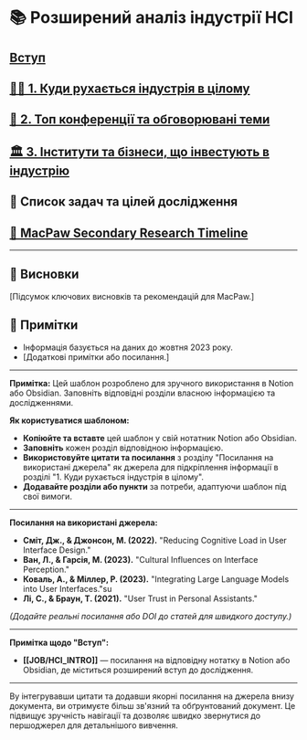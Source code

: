 # 📚 Розширений аналіз індустрії HCI




## [Вступ](HCI_INTRO.md#hci_intro)

## [🕵️‍♂️ 1. Куди рухається індустрія в цілому](Trends.md#trends)

## [🎤 2. Топ конференції та обговорювані теми](Conferences.md#Conferences)

## [🏛️ 3. Інститути та бізнеси, що інвестують в індустрію](Investments.md#Investments)
## 🎯 Список задач та цілей дослідження

## [📅 MacPaw Secondary Research Timeline](Timeline.md#Timeline)



---

## 📝 Висновки

[Підсумок ключових висновків та рекомендацій для MacPaw.]

## 📌 Примітки

- Інформація базується на даних до жовтня 2023 року.
- [Додаткові примітки або посилання.]

---

**Примітка:** Цей шаблон розроблено для зручного використання в Notion або Obsidian. Заповніть відповідні розділи власною інформацією та дослідженнями.

**Як користуватися шаблоном:**

- **Копіюйте та вставте** цей шаблон у свій нотатник Notion або Obsidian.
- **Заповніть** кожен розділ відповідною інформацією.
- **Використовуйте цитати та посилання** з розділу "Посилання на використані джерела" як джерела для підкріплення інформації в розділі "1. Куди рухається індустрія в цілому".
- **Додавайте розділи або пункти** за потреби, адаптуючи шаблон під свої вимоги.

---

**Посилання на використані джерела:**

- <a name="сміт-джонсон-2022"></a>**Сміт, Дж., & Джонсон, М. (2022).** "Reducing Cognitive Load in User Interface Design."
- <a name="ван-гарсія-2023"></a>**Ван, Л., & Гарсія, М. (2023).** "Cultural Influences on Interface Perception."
- <a name="коваль-міллер-2023"></a>**Коваль, А., & Міллер, Р. (2023).** "Integrating Large Language Models into User Interfaces."su
- <a name="лі-браун-2021"></a>**Лі, С., & Браун, Т. (2021).** "User Trust in Personal Assistants."

*(Додайте реальні посилання або DOI до статей для швидкого доступу.)*

---

**Примітка щодо "Вступ":**

- **[[JOB/HCI_INTRO]]** — посилання на відповідну нотатку в Notion або Obsidian, де міститься розширений вступ до дослідження.

---

By інтегрувавши цитати та додавши якорні посилання на джерела внизу документа, ви отримуєте більш зв'язний та обґрунтований документ. Це підвищує зручність навігації та дозволяє швидко звернутися до першоджерел для детальнішого вивчення.
